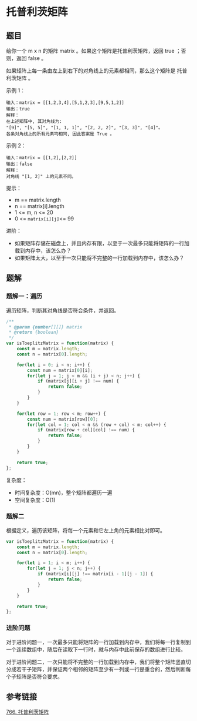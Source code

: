 # 托普利茨矩阵

## 题目

给你一个 m x n 的矩阵 matrix 。如果这个矩阵是托普利茨矩阵，返回 true ；否则，返回 false 。

如果矩阵上每一条由左上到右下的对角线上的元素都相同，那么这个矩阵是 托普利茨矩阵 。 

示例 1：

```
输入：matrix = [[1,2,3,4],[5,1,2,3],[9,5,1,2]]
输出：true
解释：
在上述矩阵中, 其对角线为: 
"[9]", "[5, 5]", "[1, 1, 1]", "[2, 2, 2]", "[3, 3]", "[4]"。 
各条对角线上的所有元素均相同, 因此答案是 True 。
```


示例 2：

```
输入：matrix = [[1,2],[2,2]]
输出：false
解释：
对角线 "[1, 2]" 上的元素不同。
```


提示：

- m == matrix.length
- n == matrix[i].length
- 1 <= m, n <= 20
- 0 <= `matrix[i][j]`<= 99


进阶：

- 如果矩阵存储在磁盘上，并且内存有限，以至于一次最多只能将矩阵的一行加载到内存中，该怎么办？
- 如果矩阵太大，以至于一次只能将不完整的一行加载到内存中，该怎么办？



## 题解

### 题解一：遍历

遍历矩阵，判断其对角线是否符合条件，并返回。

```js
/**
 * @param {number[][]} matrix
 * @return {boolean}
 */
var isToeplitzMatrix = function(matrix) {
    const m = matrix.length;
    const n = matrix[0].length;

    for(let i = 0; i < n; i++) {
        const num = matrix[0][i];
        for(let j = 1; j < m && (i + j) < n; j++) {
            if (matrix[j][i + j] !== num) {
                return false;
            }
        }
    }

    for(let row = 1; row < m; row++) {
        const num = matrix[row][0];
        for(let col = 1; col < n && (row + col) < m; col++) {
            if (matrix[row + col][col] !== num) {
                return false;
            }
        }
    }

    return true;
};
```

复杂度：

- 时间复杂度：O(mn)，整个矩阵都遍历一遍
- 空间复杂度：O(1)



### 题解二

根据定义，遍历该矩阵，将每一个元素和它左上角的元素相比对即可。

```js
var isToeplitzMatrix = function(matrix) {
    const m = matrix.length;
    const n = matrix[0].length;

    for(let i = 1; i < m; i++) {
        for(let j = 1; j < n; j++) {
            if (matrix[i][j] !== matrix[i - 1][j - 1]) {
                return false;
            }
        }
    }

    return true;
};
```

### 进阶问题

对于进阶问题一，一次最多只能将矩阵的一行加载到内存中，我们将每一行复制到一个连续数组中，随后在读取下一行时，就与内存中此前保存的数组进行比较。

对于进阶问题二，一次只能将不完整的一行加载到内存中，我们将整个矩阵竖直切分成若干子矩阵，并保证两个相邻的矩阵至少有一列或一行是重合的，然后判断每个子矩阵是否符合要求。



## 参考链接

[766. 托普利茨矩阵](https://leetcode-cn.com/problems/toeplitz-matrix/)


